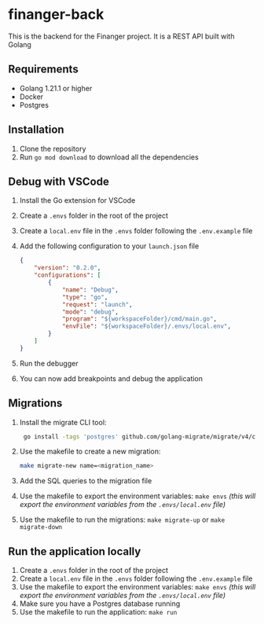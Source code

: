 # finanger-back

This is the backend for the Finanger project. It is a REST API built with Golang

## Requirements

- Golang 1.21.1 or higher
- Docker
- Postgres

## Installation

1. Clone the repository
2. Run `go mod download` to download all the dependencies

## Debug with VSCode

1. Install the Go extension for VSCode
2. Create a `.envs` folder in the root of the project
3. Create a `local.env` file in the `.envs` folder following the `.env.example` file
4. Add the following configuration to your `launch.json` file

    ``` json
    {
        "version": "0.2.0",
        "configurations": [
            {
                "name": "Debug",
                "type": "go",
                "request": "launch",
                "mode": "debug",
                "program": "${workspaceFolder}/cmd/main.go",
                "envFile": "${workspaceFolder}/.envs/local.env",
            }
        ]
    }
    ```

5. Run the debugger
6. You can now add breakpoints and debug the application

## Migrations

1. Install the migrate CLI tool:

   ``` bash
    go install -tags 'postgres' github.com/golang-migrate/migrate/v4/cmd/migrate@latest
    ```

2. Use the makefile to create a new migration:

   ``` bash
   make migrate-new name=<migration_name>
   ```

3. Add the SQL queries to the migration file
4. Use the makefile to export the environment variables: `make envs` *(this will export the environment variables from the `.envs/local.env` file)*
5. Use the makefile to run the migrations: `make migrate-up` or `make migrate-down`

## Run the application locally

1. Create a `.envs` folder in the root of the project
2. Create a `local.env` file in the `.envs` folder following the `.env.example` file
3. Use the makefile to export the environment variables: `make envs` *(this will export the environment variables from the `.envs/local.env` file)*
4. Make sure you have a Postgres database running
5. Use the makefile to run the application: `make run`
